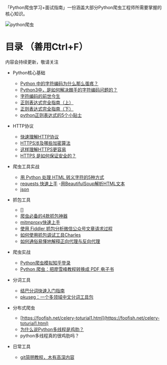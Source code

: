 

「Python爬虫学习+面试指南」一份涵盖大部分Python爬虫工程师所需要掌握的核心知识。


![python爬虫](https://foofish.net/images/python3爬虫.png)


# 目录 （善用Ctrl+F）

内容会持续更新，敬请关注



- Python核心基础

    - [Python 中的字符编码为什么那么蛋疼？](https://mp.weixin.qq.com/s?__biz=MjM5MzgyODQxMQ==&mid=2650366836&idx=1&sn=da43cd0208b6bb7b1c51c5ced3ac1027&chksm=be9cd82089eb5136830ba25a54ae57a5fc1ca105b68718fcf4d9f100ddb1ea18120990c47816#rd)
    - [Python3中，是如何解决棘手的字符编码问题的？](https://mp.weixin.qq.com/s?__biz=MjM5MzgyODQxMQ==&mid=2650366846&idx=1&sn=ff9f9f4b7bf8a59afa39b60707ed35c9&chksm=be9cd82a89eb513cc96630c2f1072519d85f474a9f1028749150306110d539cb0dba410b5859#rd)
    - [字符编码的前世今生](https://foofish.net/python-character-encode.html)
    - [正则表达式完全指南（上）](https://mp.weixin.qq.com/s?__biz=MjM5MzgyODQxMQ==&mid=2650366958&idx=1&sn=044008c9475421feddf428c6ce5bf481&chksm=be9cd8ba89eb51acd8404bda5c2f5db660bf730919664d811a3487ae6b4e49760df67bd5736a#rd)
    - [正则表达式完全指南（下）](https://mp.weixin.qq.com/s?__biz=MjM5MzgyODQxMQ==&mid=2650366967&idx=2&sn=a5756059ba031e5c1407587987dbd3ba&chksm=be9cd8a389eb51b5d597c182cf2e6e361408832ea749cde8dad2b7892c978c6aa303286e60dc#rd)
    - [python正则表达式的5个小贴士](https://mp.weixin.qq.com/s?__biz=MjM5MzgyODQxMQ==&mid=2650367680&idx=1&sn=2e8ef8bcf4dc176c46376508cb5a8fa7&chksm=be9cdd9489eb54822dc5993ff71050ca9011aff07fdf642b3eccdee7e20dc2efad9f21fb1a63#rd)

- HTTP协议

    - [快速理解HTTP协议](https://foofish.net/understand-http.html)
    - [HTTPS涉及哪些加密算法](https://mp.weixin.qq.com/s?__biz=MjM5MzgyODQxMQ==&mid=2650366788&idx=1&sn=d3280f43e87dff3b461342ea225f4431&chksm=be9cd81089eb51067bd6db545b6f013189bb8e4909b3e0742a357403698f49c46e73e1b3b9c4#rd)
    - [这样理解HTTPS更容易](https://showme.codes/2017-02-20/understand-https/)
    - [HTTPS 是如何保证安全的？](https://www.jianshu.com/p/b894a7e1c779)
    

- 爬虫工具实战

   
    - [用 Python 处理 HTML 转义字符的5种方式](https://mp.weixin.qq.com/s?__biz=MjM5MzgyODQxMQ==&mid=2650367619&idx=1&sn=0ce381e43cbbe4b0646d0214e461ce16&chksm=be9cddd789eb54c1838716d0a00fee71c2d1b1f42b09603af937ee9b274adf50b652bc88720f#rd)
    - [requests 快速上手](https://mp.weixin.qq.com/s?__biz=MjM5MzgyODQxMQ==&mid=2650366885&idx=1&sn=37d9c9ff3ad777ac03259805abd84ae3&chksm=be9cd8f189eb51e7affb6c127429b2d855342e19cb8d1b1fb97dd549fe66f03febde84182db7&token=474682597&lang=zh_CN#rd)
    -[用BeautifulSoup解析HTML文本](https://mp.weixin.qq.com/s?__biz=MjM5MzgyODQxMQ==&mid=2650366919&idx=1&sn=1b36a9f2c0921cdeac52942ec591a923&chksm=be9cd89389eb5185d32ab5e9034c2e68ddff6c2f8ddeaee1662499d73baf113fd5ec645548f8#rd)
    - [json](https://realpython.com/python-json/)


- 抓包工具

    - []
    - [爬虫必备的4款抓包神器](https://mp.weixin.qq.com/s?__biz=MjM5MzgyODQxMQ==&mid=2650371858&idx=2&sn=bff71877e92abf6c77f3c8c6f86039b1&chksm=be9ccc4689eb455047bd7c29fd51958bc3d5e4e51a98eabe15c02c9684063dd80c4ac9a46ea6#rd)
    - [mitmproxy快速上手](https://mp.weixin.qq.com/s?__biz=MjM5MzgyODQxMQ==&mid=2650368995&idx=1&sn=3a65334f44db0e55f639d2cd5d242150&chksm=be9cd0b789eb59a147be4c056a44c2281881012a1d3e390e2ea445fde7293a3b9f7430b33583#rd)
    - [使用 Fiddler 抓包分析微信公众号文章请求过程](./doc/fiddler.md)
    - [如何使用抓包调试工具Charles](https://ningyu1.github.io/site/post/84-charles/)
    - [如何通俗易懂地解释正向代理与反向代理](https://mp.weixin.qq.com/s?__biz=MjM5MzgyODQxMQ==&mid=2650366790&idx=1&sn=3b5d390d07445745e067334365873a18&chksm=be9cd81289eb510499dd029f91a302a2e08f0c4bbed13c7a47d33d2f1b6a91eebc6199b141b9&token=559698205&lang=zh_CN#rd)



- 爬虫实战

    - [Python爬虫模拟知乎登录](https://mp.weixin.qq.com/s?__biz=MjM5MzgyODQxMQ==&mid=2650366863&idx=1&sn=223ef8bea35082a4915b1ec5bf85f5f4&chksm=be9cd8db89eb51cdc2e46c99159b5162fcfd75090fc5a8b1bd9c7065dadcfe44fd8ad7fdb6ca&token=559698205&lang=zh_CN#rd)
    - [Python 爬虫：把廖雪峰教程转换成 PDF 电子书](https://mp.weixin.qq.com/s?__biz=MjM5MzgyODQxMQ==&mid=2650366762&idx=1&sn=bfe7c2b4df42ff8669d6963602a0a9e1&chksm=be9cd87e89eb5168232334ef8cb164341138c6b8223464fe90eaf165691ba0751dfe1bec9f00&scene=178#rd)

- 分词工具

    - [结巴分词快速入门指南](https://foofish.net/jieba.html)
    - [pkuseg：一个多领域中文分词工具包 ](https://github.com/lancopku/pkuseg-python)

- 分布式爬虫

    - [https://foofish.net/celery-toturial1.html](https://foofish.net/celery-toturial1.html)
    - [为什么说Python多线程是鸡肋？](https://foofish.net/thread.html)
    - python多线程真的很鸡肋吗？

- 日常工具

    - [git简明教程，木有高深内容](https://rogerdudler.github.io/git-guide/index.zh.html)
